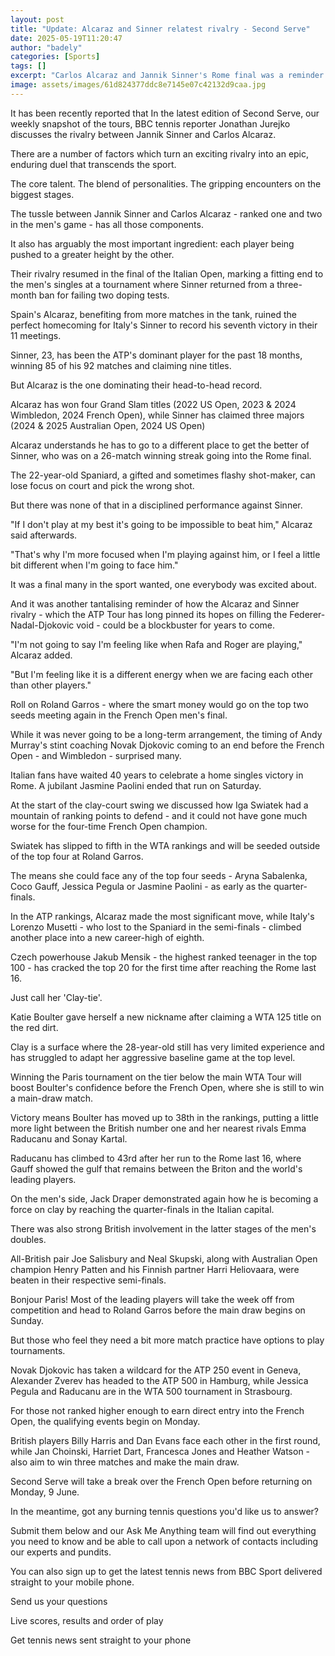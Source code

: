 ```yaml
---
layout: post
title: "Update: Alcaraz and Sinner relatest rivalry - Second Serve"
date: 2025-05-19T11:20:47
author: "badely"
categories: [Sports]
tags: []
excerpt: "Carlos Alcaraz and Jannik Sinner's Rome final was a reminder that their rivalry could be one for the ages - this week's Second Serve column."
image: assets/images/61d824377ddc8e7145e07c42132d9caa.jpg
---
```


It has been recently reported that In the latest edition of Second Serve, our weekly snapshot of the tours, BBC tennis reporter Jonathan Jurejko discusses the rivalry between Jannik Sinner and Carlos Alcaraz.

There are a number of factors which turn an exciting rivalry into an epic, enduring duel that transcends the sport.

The core talent. The blend of personalities. The gripping encounters on the biggest stages.

The tussle between Jannik Sinner and Carlos Alcaraz - ranked one and two in the men's game - has all those components.

It also has arguably the most important ingredient: each player being pushed to a greater height by the other.

Their rivalry resumed in the final of the Italian Open, marking a fitting end to the men's singles at a tournament where Sinner returned from a three-month ban for failing two doping tests.

Spain's Alcaraz, benefiting from more matches in the tank, ruined the perfect homecoming for Italy's Sinner to record his seventh victory in their 11 meetings.

Sinner, 23, has been the ATP's dominant player for the past 18 months, winning 85 of his 92 matches and claiming nine titles.

But Alcaraz is the one dominating their head-to-head record. 

Alcaraz has won four Grand Slam titles (2022 US Open, 2023 & 2024 Wimbledon, 2024 French Open), while Sinner has claimed three majors (2024 & 2025 Australian Open, 2024 US Open)

Alcaraz understands he has to go to a different place to get the better of Sinner, who was on a 26-match winning streak going into the Rome final.

The 22-year-old Spaniard, a gifted and sometimes flashy shot-maker, can lose focus on court and pick the wrong shot.

But there was none of that in a disciplined performance against Sinner.

"If I don't play at my best it's going to be impossible to beat him," Alcaraz said afterwards.

"That's why I'm more focused when I'm playing against him, or I feel a little bit different when I'm going to face him."

It was a final many in the sport wanted, one everybody was excited about.

And it was another tantalising reminder of how the Alcaraz and Sinner rivalry - which the ATP Tour has long pinned its hopes on filling the Federer-Nadal-Djokovic void - could be a blockbuster for years to come.

"I'm not going to say I'm feeling like when Rafa and Roger are playing," Alcaraz added. 

"But I'm feeling like it is a different energy when we are facing each other than other players."

Roll on Roland Garros - where the smart money would go on the top two seeds meeting again in the French Open men's final.

While it was never going to be a long-term arrangement, the timing of Andy Murray's stint coaching Novak Djokovic coming to an end before the French Open - and Wimbledon - surprised many.

Italian fans have waited 40 years to celebrate a home singles victory in Rome. A jubilant Jasmine Paolini ended that run on Saturday.

At the start of the clay-court swing we discussed how Iga Swiatek had a mountain of ranking points to defend - and it could not have gone much worse for the four-time French Open champion.

Swiatek has slipped to fifth in the WTA rankings and will be seeded outside of the top four at Roland Garros.

The means she could face any of the top four seeds - Aryna Sabalenka, Coco Gauff, Jessica Pegula or Jasmine Paolini - as early as the quarter-finals.

In the ATP rankings, Alcaraz made the most significant move, while Italy's Lorenzo Musetti - who lost to the Spaniard in the semi-finals - climbed another place into a new career-high of eighth.

Czech powerhouse Jakub Mensik - the highest ranked teenager in the top 100 - has cracked the top 20 for the first time after reaching the Rome last 16.

Just call her 'Clay-tie'. 

Katie Boulter gave herself a new nickname after claiming a WTA 125 title on the red dirt.

Clay is a surface where the 28-year-old still has very limited experience and has struggled to adapt her aggressive baseline game at the top level.

Winning the Paris tournament on the tier below the main WTA Tour will boost  Boulter's confidence before the French Open, where she is still to win a main-draw match.

Victory means Boulter has moved up to 38th in the rankings, putting a little more light between the British number one and her nearest rivals Emma Raducanu and Sonay Kartal.

Raducanu has climbed to 43rd after her run to the Rome last 16, where Gauff showed the gulf that remains between the Briton and the world's leading players. 

On the men's side, Jack Draper demonstrated again how he is becoming a force on clay by reaching the quarter-finals in the Italian capital.

There was also strong British involvement in the latter stages of the men's doubles.

All-British pair Joe Salisbury and Neal Skupski, along with Australian Open champion Henry Patten and his Finnish partner Harri Heliovaara, were beaten in their respective semi-finals.

Bonjour Paris! Most of the leading players will take the week off from competition and head to Roland Garros before the main draw begins on Sunday.

But those who feel they need a bit more match practice have options to play tournaments.

Novak Djokovic has taken a wildcard for the ATP 250 event in Geneva, Alexander Zverev has headed to the ATP 500 in Hamburg, while Jessica Pegula and Raducanu are in the WTA 500 tournament in Strasbourg.

For those not ranked higher enough to earn direct entry into the French Open, the qualifying events begin on Monday.

British players Billy Harris and Dan Evans face each other in the first round, while Jan Choinski, Harriet Dart, Francesca Jones and Heather Watson - also aim to win three matches and make the main draw.

Second Serve will take a break over the French Open before returning on Monday, 9 June.

In the meantime, got any burning tennis questions you'd like us to answer?

Submit them below and our Ask Me Anything team will find out everything you need to know and be able to call upon a network of contacts including our experts and pundits.

You can also sign up to get the latest tennis news from BBC Sport delivered straight to your mobile phone. 

Send us your questions

Live scores, results and order of play

Get tennis news sent straight to your phone


